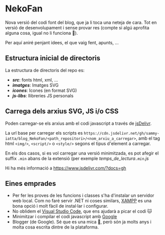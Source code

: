 # NekoFan
Nova versió del codi font del blog, que ja li toca una neteja de cara. Tot en versió de desenvolupament i sense provar res (compte si algú aprofita alguna cosa, igual no li funciona :pray:).

Per aquí aniré penjant idees, el que vaig fent, apunts, ...

## Estructura inicial de directoris
La estructura de directoris del repo es:
- **_src_**: fonts html, xml, ...
- **_imatges_**: Imatges SVG
- **_icones_**: Icones (en format SVG)
- **_js-libs_**: llibreries JS personals

## Carrega dels arxius SVG, JS i/o CSS
Poden carregar-se els arxius amb el codi javascript  a través de [jsDelivr](https://www.jsdelivr.com/).

La url base per carregar els scripts es `https://cdn.jsdelivr.net/gh/sammy-iatta/blog_NekoFan/<path_repositori>/<nom_arxiu_a_carregar>`, amb el tag html `<img/>`, `<script/>` o `<style/>` segons el tipus d'element a carregar.

En els dos casos, si es vol carregar una versió minimitzada, es pot afegir el suffix `.min` abans de la extensió (per exemple *temps_de_lectura`.min`.js*

Hi ha més informació a https://www.jsdelivr.com/?docs=gh

## Eines emprades
- Per fer les proves de les funcions i classes s'ha d'instalar un servidor web local. Com no faré servir .NET ni coses similars, [XAMPP](https://www.apachefriends.org/) es una bona opció i molt fàcil de instal·lar i configurar.
- No oblidem el [Visual Studio Code](https://code.visualstudio.com/), que ens ajudarà a picar el codi :cat:
- Minimitzar i compilar el codi javascript amb [Google](https://closure-compiler.appspot.com/home)
- Blogger (de Google). Sé que es una mica :shit:, però són ja molts anys i molta cosa escrita dintre de la plataforma.
